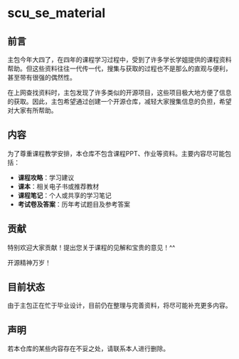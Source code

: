 # scu_se_material
## 前言  
主包今年大四了，在四年的课程学习过程中，受到了许多学长学姐提供的课程资料帮助。但这些资料往往一代传一代，搜集与获取的过程也不是那么的直观与便利，甚至带有很强的偶然性。

在上网查找资料时，主包发现了许多类似的开源项目，这些项目极大地方便了信息的获取。因此，主包希望通过创建一个开源仓库，减轻大家搜集信息的负担，希望对大家有所帮助。

## 内容  
为了尊重课程教学安排，本仓库不包含课程PPT、作业等资料。主要内容尽可能包括：  

- **课程攻略**：学习建议
- **课本**：相关电子书或推荐教材  
- **课程笔记**：个人或共享的学习笔记  
- **考试卷及答案**：历年考试题目及参考答案  

## 贡献  
特别欢迎大家贡献！提出您关于课程的见解和宝贵的意见！^^

开源精神万岁！

## 目前状态  
由于主包正在忙于毕业设计，目前仍在整理与完善资料，将尽可能补充更多内容。

## 声明  
若本仓库的某些内容存在不妥之处，请联系本人进行删除。  
